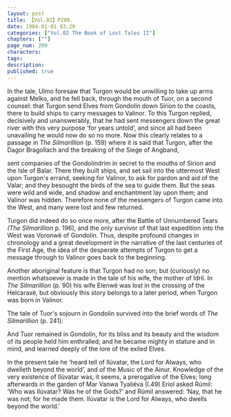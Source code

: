 ```yaml
---
layout: post
title: 【Vol.02】P209.
date: 1984-01-01 03:29
categories: ["Vol.02 The Book of Lost Tales II"]
chapters: [""]
page_num: 209
characters: 
tags: 
description: 
published: true
---
```


<p style="text-indent: 0;">
In the tale, Ulmo foresaw that Turgon would be unwilling to take up arms against Melko, and he fell back, through the mouth of Tuor, on a second counsel: that Turgon send Elves from Gondolin down Sirion to the coasts, there to build ships to carry messages to Valinor. To this Turgon replied, decisively and unanswerably, that he had sent messengers down the great river with this very purpose ‘for years untold’, and since all had been unavailing he would now do so no more. Now this clearly relates to a passage in <I>The Silmarillion </I>(p. 159) where it is said that Turgon, after the Dagor Bragollach and the breaking of the Siege of Angband,
</p>

sent companies of the Gondolindrim in secret to the mouths of Sirion and the Isle of Balar. There they built ships, and set sail into the uttermost West upon Turgon's errand, seeking for Valinor, to ask for pardon and aid of the Valar; and they besought the birds of the sea to guide them. But the seas were wild and wide, and shadow and enchantment lay upon them; and Valinor was hidden. Therefore none of the messengers of Turgon came into the West, and many were lost and few returned.

Turgon did indeed do so once more, after the Battle of Unnumbered Tears <I>(The Silmarillion </I>p. 196), and the only survivor of that last expedition into the West was Voronwë of Gondolin. Thus, despite profound changes in chronology and a great development in the narrative of the last centuries of the First Age, the idea of the desperate attempts of Turgon to get a message through to Valinor goes back to the beginning.

Another aboriginal feature is that Turgon had no son; but (curiously) no mention whatsoever is made in the tale of his wife, the mother of Idril. In <I>The Silmarillion </I>(p. 90) his wife Elenwë was lost in the crossing of the Helcaraxë, but obviously this story belongs to a later period, when Turgon was born in Valinor.

The tale of Tuor's sojourn in Gondolin survived into the brief words of <I>The Silmarillion </I>(p. 241):

And Tuor remained in Gondolin, for its bliss and its beauty and the wisdom of its people held him enthralled; and he became mighty in stature and in mind, and learned deeply of the lore of the exiled Elves.

In the present tale he ‘heard tell of Ilúvatar, the Lord for Always, who dwelleth beyond the world’, and of the Music of the Ainur. Knowledge of the very existence of Ilúvatar was, it seems, a prerogative of the Elves; long afterwards in the garden of Mar Vanwa Tyaliéva (I.49) Eriol asked Rúmil: ‘Who was Ilúvatar? Was he of the Gods?’ and Rúmil answered: ‘Nay, that he was not; for he made them. Ilúvatar is the Lord for Always, who dwells beyond the world.’

